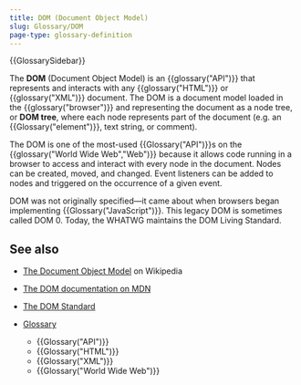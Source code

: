 ```yaml
---
title: DOM (Document Object Model)
slug: Glossary/DOM
page-type: glossary-definition
---
```


{{GlossarySidebar}}

The **DOM** (Document Object Model) is an {{glossary("API")}} that represents and interacts with any {{glossary("HTML")}} or {{glossary("XML")}} document. The DOM is a document model loaded in the {{glossary("browser")}} and representing the document as a node tree, or **DOM tree**, where each node represents part of the document (e.g. an {{Glossary("element")}}, text string, or comment).

The DOM is one of the most-used {{Glossary("API")}}s on the {{glossary("World Wide Web","Web")}} because it allows code running in a browser to access and interact with every node in the document. Nodes can be created, moved, and changed. Event listeners can be added to nodes and triggered on the occurrence of a given event.

DOM was not originally specified—it came about when browsers began implementing {{Glossary("JavaScript")}}. This legacy DOM is sometimes called DOM 0. Today, the WHATWG maintains the DOM Living Standard.

## See also

- [The Document Object Model](https://en.wikipedia.org/wiki/Document_Object_Model) on Wikipedia
- [The DOM documentation on MDN](/en-US/docs/Web/API/Document_Object_Model)
- [The DOM Standard](https://dom.spec.whatwg.org/)
- [Glossary](/en-US/docs/Glossary)

  - {{Glossary("API")}}
  - {{Glossary("HTML")}}
  - {{Glossary("XML")}}
  - {{Glossary("World Wide Web")}}
